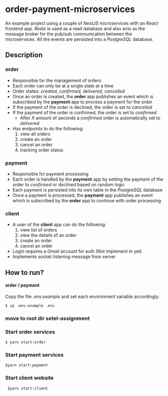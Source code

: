 # order-payment-microservices
An example project using a couple of _NestJS_ microservices with an _React_ frontend app.
_Redis_ is used as a read database and also acts as the message broker for the pub/sub communication between the microservices. 
All the events are persisted into a _PostgreSQL_ database.

## Description

### order
- Responsible for the management of orders
- Each order can only be at a single state at a time
- Order states: _created, confirmed, delivered, cancelled_
- Once an order is created, the **order** app publishes an event which is subscribed by the **payment** app to process a payment for the order
- If the payment of the order is declined, the order is set to _cancelled_
- If the payment of the order is confirmed, the order is set to _confirmed_
  - After _X_ amount of seconds a _confirmed_ order is automatically set to _delivered_
- Has endpoints to do the following:
  1. view all orders
  2. create an order
  3. cancel an order
  4. tracking order status

### payment
- Responsible for payment processing
- Each order is handled by the **payment** app by setting the payment of the order to _confirmed_ or _declined_ based on random logic
- Each payment is persisted into its own table in the _PostgreSQL_ database
- Once a payment is processed, the **payment** app publishes an event which is subscribed by the **order** app to continue with order processing

### client
- A user of the **client** app can do the following:
  1. view list of orders
  2. view the details of an order
  3. create an order
  4. cancel an order
- Login requires a _Gmail_ account for auth (Not implement in yet)
- Implements socket listening message from server

## How to run?

#### order / payment
Copy the file _.env.example_ and set each environment variable accordingly.
```
$ cp .env.example .env
```
### move to root dir setel-assignment

### Start order services
```
$ yarn start:order 
```

### Start payment services
```
$yarn start:payment 
```

### Start client website
```
 $yarn start:client
```
